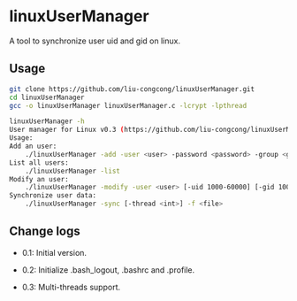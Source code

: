 # linuxUserManager

A tool to synchronize user uid and gid on linux.

## Usage

```bash
git clone https://github.com/liu-congcong/linuxUserManager.git
cd linuxUserManager
gcc -o linuxUserManager linuxUserManager.c -lcrypt -lpthread
```

```bash
linuxUserManager -h
User manager for Linux v0.3 (https://github.com/liu-congcong/linuxUserManager)
Usage:
Add an user:
    ./linuxUserManager -add -user <user> -password <password> -group <group> [-uid 1000-60000]
List all users:
    ./linuxUserManager -list
Modify an user:
    ./linuxUserManager -modify -user <user> [-uid 1000-60000] [-gid 1000-60000]
Synchronize user data:
    ./linuxUserManager -sync [-thread <int>] -f <file>
```

## Change logs

* 0.1: Initial version.

* 0.2: Initialize .bash_logout, .bashrc and .profile.

* 0.3: Multi-threads support.
